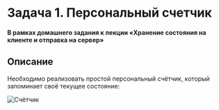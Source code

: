 # Задача 1. Персональный счетчик

#### В рамках домашнего задания к лекции «Хранение состояния на клиенте и отправка на сервер»

## Описание

Необходимо реализовать простой персональный счётчик, который запоминает своё текущее состояние:

![Счётчик](./res/counter.gif)

